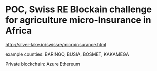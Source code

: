 # POC, Swiss RE Blockain challenge for agriculture micro-Insurance in Africa  

http://silver-lake.io/swissre/microinsurance.html

example counties: BARINGO, BUSIA, BOSMET, KAKAMEGA

Private blockchain: Azure Ethereum 
